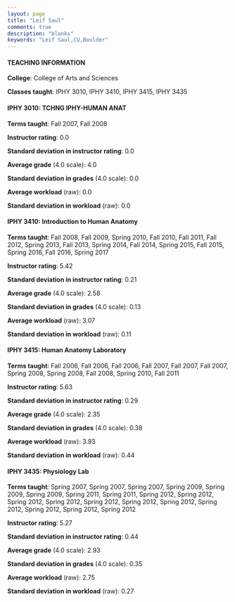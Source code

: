 ```yaml
---
layout: page
title: "Leif Saul" 
comments: true
description: "blanks"
keywords: "Leif Saul,CU,Boulder"
---
```

<head>
<script src="https://ajax.googleapis.com/ajax/libs/jquery/2.1.3/jquery.min.js"></script>
<script src="https://dl.dropboxusercontent.com/s/pc42nxpaw1ea4o9/highcharts.js?dl=0"></script>
<!-- <script src="../assets/js/highcharts.js"></script> -->
<style type="text/css">@font-face {
	font-family: "Bebas Neue";
	src: url(https://www.filehosting.org/file/details/544349/BebasNeue Regular.otf) format("opentype");
	}
	h1.Bebas { 
		font-family: "Bebas Neue", Verdana, Tahoma;
	}
</style>
</head>
	   
#### TEACHING INFORMATION

**College**: College of Arts and Sciences

**Classes taught**: IPHY 3010, IPHY 3410, IPHY 3415, IPHY 3435

#### IPHY 3010: TCHNG IPHY-HUMAN ANAT

**Terms taught**: Fall 2007, Fall 2008

**Instructor rating**: 0.0

**Standard deviation in instructor rating**: 0.0

**Average grade** (4.0 scale): 4.0

**Standard deviation in grades** (4.0 scale): 0.0

**Average workload** (raw): 0.0

**Standard deviation in workload** (raw): 0.0

#### IPHY 3410: Introduction to Human Anatomy

**Terms taught**: Fall 2008, Fall 2009, Spring 2010, Fall 2010, Fall 2011, Fall 2012, Spring 2013, Fall 2013, Spring 2014, Fall 2014, Spring 2015, Fall 2015, Spring 2016, Fall 2016, Spring 2017

**Instructor rating**: 5.42

**Standard deviation in instructor rating**: 0.21

**Average grade** (4.0 scale): 2.58

**Standard deviation in grades** (4.0 scale): 0.13

**Average workload** (raw): 3.07

**Standard deviation in workload** (raw): 0.11

#### IPHY 3415: Human Anatomy Laboratory

**Terms taught**: Fall 2006, Fall 2006, Fall 2006, Fall 2007, Fall 2007, Fall 2007, Spring 2008, Spring 2008, Fall 2008, Spring 2010, Fall 2011

**Instructor rating**: 5.63

**Standard deviation in instructor rating**: 0.29

**Average grade** (4.0 scale): 2.35

**Standard deviation in grades** (4.0 scale): 0.38

**Average workload** (raw): 3.93

**Standard deviation in workload** (raw): 0.44

#### IPHY 3435: Physiology Lab

**Terms taught**: Spring 2007, Spring 2007, Spring 2007, Spring 2009, Spring 2009, Spring 2009, Spring 2011, Spring 2011, Spring 2012, Spring 2012, Spring 2012, Spring 2012, Spring 2012, Spring 2012, Spring 2012, Spring 2012, Spring 2012, Spring 2012, Spring 2012

**Instructor rating**: 5.27

**Standard deviation in instructor rating**: 0.44

**Average grade** (4.0 scale): 2.93

**Standard deviation in grades** (4.0 scale): 0.35

**Average workload** (raw): 2.75

**Standard deviation in workload** (raw): 0.27

